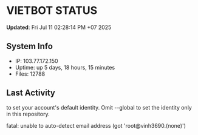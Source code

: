 # VIETBOT STATUS
**Updated**: Fri Jul 11 02:28:14 PM +07 2025

## System Info
- IP: 103.77.172.150
- Uptime: up 5 days, 18 hours, 15 minutes
- Files: 12788

## Last Activity

to set your account's default identity.
Omit --global to set the identity only in this repository.

fatal: unable to auto-detect email address (got 'root@vinh3690.(none)')
